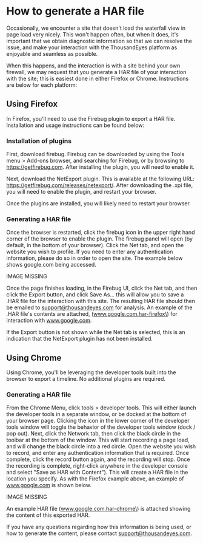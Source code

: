 # How to generate a HAR file

Occasionally, we encounter a site that doesn't load the waterfall view in page load very nicely.  This won't happen often, but when it does, it's important that we obtain diagnostic information so that we can resolve the issue, and make your interaction with the ThousandEyes platform as enjoyable and seamless as possible.

When this happens, and the interaction is with a site behind your own firewall, we may request that you generate a HAR file of your interaction with the site; this is easiest done in either Firefox or Chrome.  Instructions are below for each platform:

## Using Firefox

In Firefox, you'll need to use the Firebug plugin to export a HAR file.  Installation and usage instructions can be found below:

### Installation of plugins

First, download firebug.  Firebug can be downloaded by using the Tools menu &gt; Add-ons browser, and searching for Firebug, or by browsing to https://getfirebug.com.  After installing the plugin, you will need to enable it.

Next, download the NetExport plugin.  This is available at the following URL: https://getfirebug.com/releases/netexport/.  After downloading the .xpi file, you will need to enable the plugin, and restart your browser.

Once the plugins are installed, you will likely need to restart your browser.

### Generating a HAR file

Once the browser is restarted, click the firebug icon in the upper right hand corner of the browser to enable the plugin.  The firebug panel will open \(by default, in the bottom of your browser\).  Click the Net tab, and open the website you wish to profile.  If you need to enter any authentication information, please do so in order to open the site.  The example below shows google.com being accessed.

IMAGE MISSING

Once the page finishes loading, in the Firebug UI, click the Net tab, and then click the Export button, and click Save As... this will allow you to save a .HAR file for the interaction with this site.  The resulting HAR file should then be emailed to support@thousandeyes.com for analysis.  An example of the .HAR file's contents are attached, \(www.google.com.har-firefox\) for interaction with www.google.com.

If the Export button is not shown while the Net tab is selected, this is an indication that the NetExport plugin has not been installed.

## Using Chrome

Using Chrome, you'll be leveraging the developer tools built into the browser to export a timeline.  No additional plugins are required.  

### Generating a HAR file

From the Chrome Menu, click tools &gt; developer tools.  This will either launch the developer tools in a separate window, or be docked at the bottom of your browser page.  Clicking the  icon in the lower corner of the developer tools window will toggle the behavior of the developer tools window \(dock / pop out\).  Next, click the Network tab, then click the black circle in the toolbar at the bottom of the window.  This will start recording a page load, and will change the black circle into a red circle.  Open the website you wish to record, and enter any authentication information that is required.  Once complete, click the record button again, and the recording will stop.  Once the recording is complete, right-click anywhere in the developer console and select "Save as HAR with Content"\).  This will create a HAR file in the location you specify.  As with the Firefox example above, an example of www.google.com is shown below. 

IMAGE MISSING

An example HAR file \(www.google.com.har-chrome\) is attached showing the content of this exported HAR.

If you have any questions regarding how this information is being used, or how to generate the content, please contact support@thousandeyes.com.

